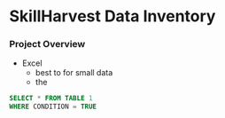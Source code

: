 # SkillHarvest Data Inventory

### Project Overview


- Excel
  - best to for small data
  - the

``` SQL
SELECT * FROM TABLE 1
WHERE CONDITION = TRUE
```



